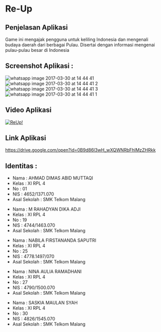# Re-Up

## Penjelasan Aplikasi
Game ini mengajak pengguna untuk keliling Indonesia dan mengenali budaya daerah dari berbagai Pulau. Disertai dengan informasi mengenai pulau-pulau besar di Indonesia 

## Screenshot Aplikasi :
![whatsapp image 2017-03-30 at 14 44 41](https://cloud.githubusercontent.com/assets/22027035/24493351/bbdc228a-1558-11e7-96dd-b239229b15a0.jpeg)
![whatsapp image 2017-03-30 at 14 44 41 2](https://cloud.githubusercontent.com/assets/22027035/24493349/bbd9d7c8-1558-11e7-8451-7b5597899b71.jpeg)
![whatsapp image 2017-03-30 at 14 44 41 3](https://cloud.githubusercontent.com/assets/22027035/24493350/bbda960e-1558-11e7-8717-374f1857e859.jpeg)
![whatsapp image 2017-03-30 at 14 44 41 1](https://cloud.githubusercontent.com/assets/22027035/24493352/bbddbc8a-1558-11e7-96c5-29d5e5d4eec8.jpeg)

## Video Aplikasi
[![ReUp!](http://img.youtube.com/vi/wO9LvBeavuc/0.jpg)](https://www.youtube.com/watch?v=wO9LvBeavuc)

## Link Aplikasi
https://drive.google.com/open?id=0B9d86l3wH_wXQWNRbFhlMzZHRkk

## Identitas : 
<ul>
<li> Nama : AHMAD DIMAS ABID MUTTAQI </li>
<li> Kelas : XI RPL 4 </li>
<li> No : 01 </li>
<li> NIS : 4652/1371.070 </li>
<li> Asal Sekolah : SMK Telkom Malang </li>
</ul>

<ul>
<li> Nama : M RAHADYAN DIKA ADJI </li>
<li> Kelas : XI RPL 4 </li>
<li> No : 19 </li>
<li> NIS : 4744/1463.070 </li>
<li> Asal Sekolah : SMK Telkom Malang </li>
</ul>

<ul>
<li> Nama : NABILA FIRSTANANDA SAPUTRI </li>
<li> Kelas : XI RPL 4 </li>
<li> No : 25 </li>
<li> NIS : 4778.1497/070 </li>
<li> Asal Sekolah : SMK Telkom Malang </li>
</ul>

<ul>
<li> Nama : NINA AULIA RAMADHANI </li>
<li> Kelas : XI RPL 4 </li>
<li> No : 27 </li>
<li> NIS : 4790/1500.070 </li>
<li> Asal Sekolah : SMK Telkom Malang </li>
</ul>

<ul>
<li> Nama : SASKIA MAULAN SYAH </li>
<li> Kelas : XI RPL 4 </li>
<li> No : 30 </li>
<li> NIS : 4826/1545.070 </li>
<li> Asal Sekolah : SMK Telkom Malang </li>
</ul>
